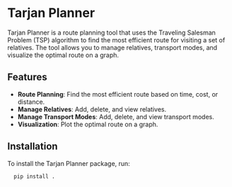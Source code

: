 # Tarjan Planner

Tarjan Planner is a route planning tool that uses the Traveling Salesman Problem (TSP) algorithm to find the most efficient route for visiting a set of relatives. The tool allows you to manage relatives, transport modes, and visualize the optimal route on a graph.

## Features

- **Route Planning**: Find the most efficient route based on time, cost, or distance.
- **Manage Relatives**: Add, delete, and view relatives.
- **Manage Transport Modes**: Add, delete, and view transport modes.
- **Visualization**: Plot the optimal route on a graph.

## Installation

To install the Tarjan Planner package, run:

```sh
  pip install .
```